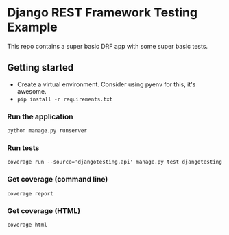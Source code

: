 # Django REST Framework Testing Example

This repo contains a super basic DRF app with some super basic tests.

## Getting started
- Create a virtual environment. Consider using pyenv for this, it's awesome.
- `pip install -r requirements.txt`

### Run the application
`python manage.py runserver`

### Run tests
`coverage run --source='djangotesting.api' manage.py test djangotesting`

### Get coverage (command line) 
`coverage report`

### Get coverage (HTML) 
`coverage html`